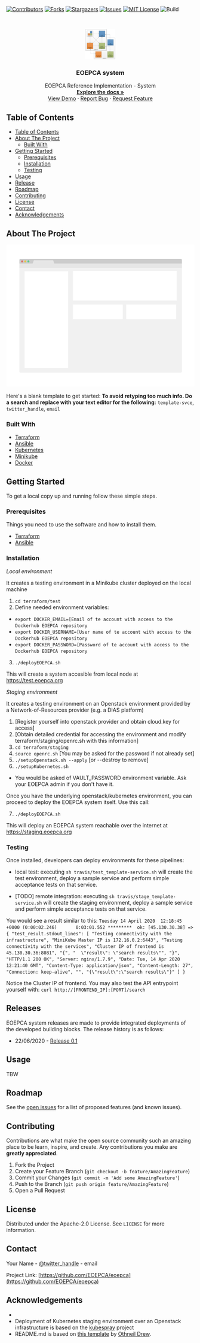 <!--
*** 
*** To avoid retyping too much info. Do a search and replace for the following:
*** template-svce, twitter_handle, email
-->

<!-- PROJECT SHIELDS -->
<!--
*** See the bottom of this document for the declaration of the reference variables
*** for contributors-url, forks-url, etc. This is an optional, concise syntax you may use.
*** https://www.markdownguide.org/basic-syntax/#reference-style-links
-->
[![Contributors][contributors-shield]][contributors-url]
[![Forks][forks-shield]][forks-url]
[![Stargazers][stars-shield]][stars-url]
[![Issues][issues-shield]][issues-url]
[![MIT License][license-shield]][license-url]
![Build][build-shield]

<!-- PROJECT LOGO -->
<br />
<p align="center">
  <a href="https://github.com/EOEPCA/eoepca">
    <img src="images/logo.png" alt="Logo" width="80" height="80">
  </a>

  <h3 align="center">EOEPCA system</h3>

  <p align="center">
    EOEPCA Reference Implementation - System
    <br />
    <a href="https://github.com/EOEPCA/eoepca"><strong>Explore the docs »</strong></a>
    <br />
    <a href="https://github.com/EOEPCA/eoepca">View Demo</a>
    ·
    <a href="https://github.com/EOEPCA/eoepca/issues">Report Bug</a>
    ·
    <a href="https://github.com/EOEPCA/eoepca/issues">Request Feature</a>
  </p>
</p>



<!-- TABLE OF CONTENTS -->
## Table of Contents

- [Table of Contents](#table-of-contents)
- [About The Project](#about-the-project)
  - [Built With](#built-with)
- [Getting Started](#getting-started)
  - [Prerequisites](#prerequisites)
  - [Installation](#installation)
  - [Testing](#testing)
- [Usage](#usage)
- [Release](#releases)
- [Roadmap](#roadmap)
- [Contributing](#contributing)
- [License](#license)
- [Contact](#contact)
- [Acknowledgements](#acknowledgements)



<!-- ABOUT THE PROJECT -->
## About The Project

[![Product Name Screen Shot][product-screenshot]](https://example.com)

Here's a blank template to get started:
**To avoid retyping too much info. Do a search and replace with your text editor for the following:**
`template-svce`, `twitter_handle`, `email`

### Built With

* [Terraform](https://terraform.io/)
* [Ansible](https://ansible.com)
* [Kubernetes](https://kubernetes.io)
* [Minikube](https://github.com/kubernetes/minikube)
* [Docker](https://docker.com)

<!-- GETTING STARTED -->
## Getting Started

To get a local copy up and running follow these simple steps.

### Prerequisites

Things you need to use the software and how to install them.
* [Terraform](https://terraform.io/) 
* [Ansible](https://docs.ansible.com/ansible/latest/installation_guide/intro_installation.html)

### Installation

*Local environment*

It creates a testing environment in a Minikube cluster deployed on the local machine  
1. `cd terraform/test`
2. Define needed environment variables:
- `export DOCKER_EMAIL=[Email of te account with access to the Dockerhub EOEPCA repository`
- `export DOCKER_USERNAME=[User name of te account with access to the Dockerhub EOEPCA repository`
- `export DOCKER_PASSWORD=[Password of te account with access to the Dockerhub EOEPCA repository`
3. `./deployEOEPCA.sh`

This will create a system accesible from local node at https://test.eoepca.org


*Staging environment*

It creates a testing environment on an Openstack environment provided by a Network-of-Resources provider (e.g. a DIAS platform)
1. [Register yourself into openstack provider and obtain cloud.key for access]
2. [Obtain detailed credential for accessing the environment and modify terraform/staging/openrc.sh with this information]
3. `cd terraform/staging`
4. `source openrc.sh` [You may be asked for the password if not already set]
5. `./setupOpenstack.sh --apply` [or --destroy to remove]
6. `./setupKubernetes.sh`
- You would be asked of VAULT_PASSWORD environment variable. Ask your EOEPCA admin if you don't have it.

Once you have the underlying openstack/kubernetes environment, you can proceed to deploy the EOEPCA system itself. Use this call:

7. `./deployEOEPCA.sh`

This will deploy an EOEPCA system reachable over the internet at https://staging.eoepca.org

### Testing

Once installed, developers can deploy environments for these pipelines:
- local test: executing `sh travis/test_template-service.sh` will create the test environment, deploy a sample service and perform simple acceptance tests on that service.

- [TODO] remote integration: executing `sh travis/stage_template-service.sh` will create the staging environment, deploy a sample service and perform simple acceptance tests on that service.

You would see a result similar to this:
`Tuesday 14 April 2020  12:18:45 +0000 (0:00:02.246)       0:03:01.552 ********* 
ok: [45.130.30.38] => {
  "test_result.stdout_lines": [
    "Testing connectivity with the infrastructure",
    "MiniKube Master IP is 172.16.0.2:6443",
    "Testing connectivity with the services",
    "Cluster IP of frontend is 45.130.30.36:8081",
    "{",
      "  \"result\": \"search results\"",
    "}",
    "HTTP/1.1 200 OK",
    "Server: nginx/1.7.9",
    "Date: Tue, 14 Apr 2020 12:21:40 GMT",
    "Content-Type: application/json",
    "Content-Length: 27",
    "Connection: keep-alive",
    "",
    "{\"result\":\"search results\"}"
  ]
}`

Notice the Cluster IP of frontend. You may also test the API entrypoint yourself with:
  `curl http://[FRONTEND_IP]:[PORT]/search`
 

<!-- Releases -->
## Releases

EOEPCA system releases are made to provide integrated deployments of the developed building blocks. The release history is as follows:

* 22/06/2020 - [Release 0.1](release-notes/release-0.1)


<!-- USAGE EXAMPLES -->
## Usage

TBW

<!-- ROADMAP -->
## Roadmap

See the [open issues](https://github.com/EOEPCA/eoepca/issues) for a list of proposed features (and known issues).



<!-- CONTRIBUTING -->
## Contributing

Contributions are what make the open source community such an amazing place to be learn, inspire, and create. Any contributions you make are **greatly appreciated**.

1. Fork the Project
2. Create your Feature Branch (`git checkout -b feature/AmazingFeature`)
3. Commit your Changes (`git commit -m 'Add some AmazingFeature'`)
4. Push to the Branch (`git push origin feature/AmazingFeature`)
5. Open a Pull Request



<!-- LICENSE -->
## License

Distributed under the Apache-2.0 License. See `LICENSE` for more information.



<!-- CONTACT -->
## Contact

Your Name - [@twitter_handle](https://twitter.com/twitter_handle) - email

Project Link: [https://github.com/EOEPCA/eoepca](https://github.com/EOEPCA/eoepca)



<!-- ACKNOWLEDGEMENTS -->
## Acknowledgements

* []()
* Deployment of Kubernetes staging environment over an Openstack infrastructure is based on the [kubespray](https://github.com/kubernetes-sigs/kubespray) project
* README.md is based on [this template](https://github.com/othneildrew/Best-README-Template) by [Othneil Drew](https://github.com/othneildrew).



<!-- MARKDOWN LINKS & IMAGES -->
<!-- https://www.markdownguide.org/basic-syntax/#reference-style-links -->
[contributors-shield]: https://img.shields.io/github/contributors/EOEPCA/eoepca.svg?style=flat-square
[contributors-url]: https://github.com/EOEPCA/eoepca/graphs/contributors
[forks-shield]: https://img.shields.io/github/forks/EOEPCA/eoepca.svg?style=flat-square
[forks-url]: https://github.com/EOEPCA/eoepca/network/members
[stars-shield]: https://img.shields.io/github/stars/EOEPCA/eoepca.svg?style=flat-square
[stars-url]: https://github.com/EOEPCA/eoepca/stargazers
[issues-shield]: https://img.shields.io/github/issues/EOEPCA/eoepca.svg?style=flat-square
[issues-url]: https://github.com/EOEPCA/eoepca/issues
[license-shield]: https://img.shields.io/github/license/EOEPCA/eoepca.svg?style=flat-square
[license-url]: https://github.com/EOEPCA/eoepca/blob/master/LICENSE
[build-shield]: https://www.travis-ci.com/EOEPCA/eoepca.svg?branch=master
[product-screenshot]: images/screenshot.png
